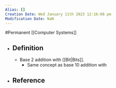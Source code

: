 ```yaml
---
Alias: []
Creation Date: Wed January 11th 2023 12:16:08 pm 
Modification Date: NaN
---
```

#Permanent [[Computer Systems]]

- ## Definition
	- Base 2 addition with [[Bit|Bits]].
		- Same concept as base 10 addition with 
- ## Reference